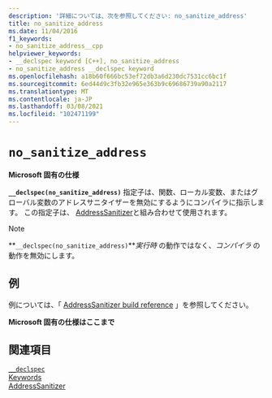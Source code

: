 ```yaml
---
description: '詳細については、次を参照してください: no_sanitize_address'
title: no_sanitize_address
ms.date: 11/04/2016
f1_keywords:
- no_sanitize_address__cpp
helpviewer_keywords:
- __declspec keyword [C++], no_sanitize_address
- no_sanitize_address __declspec keyword
ms.openlocfilehash: a18b60f666bc53ef72db3a6d230dc7531cc6bc1f
ms.sourcegitcommit: 6ed44d9c3fb32e965e363b9c69686739a90a2117
ms.translationtype: MT
ms.contentlocale: ja-JP
ms.lasthandoff: 03/08/2021
ms.locfileid: "102471199"
---
```

# `no_sanitize_address`

**Microsoft 固有の仕様**

**`__declspec(no_sanitize_address)`** 指定子は、関数、ローカル変数、またはグローバル変数のアドレスサニタイザーを無効にするようにコンパイラに指示します。 この指定子は、 [AddressSanitizer](../sanitizers/asan.md)と組み合わせて使用されます。

> [!NOTE]
> **`__declspec(no_sanitize_address)`***実行時* の動作ではなく、_コンパイラ_ の動作を無効にします。

## <a name="example"></a>例

例については、「 [AddressSanitizer build reference](../sanitizers/asan-building.md#__declspecno_sanitize_address) 」を参照してください。

**Microsoft 固有の仕様はここまで**

## <a name="see-also"></a>関連項目

[`__declspec`](../cpp/declspec.md)\
[Keywords](../cpp/keywords-cpp.md)\
[AddressSanitizer](../sanitizers/asan.md)
